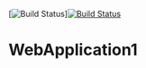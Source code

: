 [![Build Status](https://dev.azure.com/vtu7603/DemoProject/_apis/build/status/chakirimeghana.WebApplication1%20(1)?branchName=master)][![Build Status](https://dev.azure.com/vtu7603/DemoProject/_apis/build/status/chakirimeghana.WebApplication1%20(1)?branchName=master)](https://dev.azure.com/vtu7603/DemoProject/_build/latest?definitionId=9&branchName=master)
# WebApplication1
